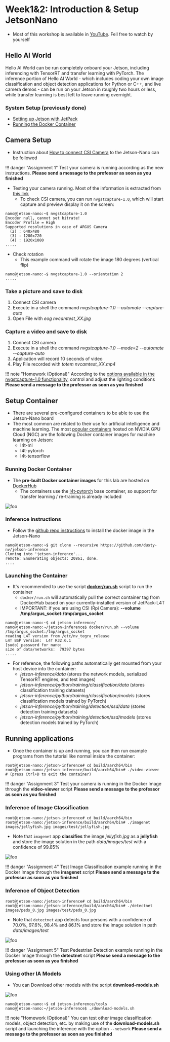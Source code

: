 # Week1&2: Introduction & Setup JetsonNano
* Most of this workshop is available in [YouTube](https://www.youtube.com/watch?v=QXIwdsyK7Rw&list=PL5B692fm6--uQRRDTPsJDp4o0xbzkoyf8&index=10). Fell free to watch by yourself

## Hello AI World
Hello AI World can be run completely onboard your Jetson, including inferencing with TensorRT and transfer learning with PyTorch.  The inference portion of Hello AI World - which includes coding your own image classification and object detection applications for Python or C++, and live camera demos - can be run on your Jetson in roughly two hours or less, while transfer learning is best left to leave running overnight.

### System Setup (previously done)

* [Setting up Jetson with JetPack](https://developer.nvidia.com/embedded/learn/get-started-jetson-nano-devkit#setup)
* [Running the Docker Container](https://github.com/dusty-nv/jetson-inference/blob/master/docs/aux-docker.md)

## Camera Setup
* Instruction about [How to connect CSI Camera](https://developer.nvidia.com/embedded/learn/get-started-jetson-nano-devkit#setup) to the Jetson-Nano can be followed 

!!! danger "Assignment 1"
	Test your camera is running according as the new instructions.
**Please send a message to the professor as soon as you finished**

* Testing your camera running. Most of the information is extracted from [this link](https://developer.nvidia.com/embedded/learn/tutorials/first-picture-csi-usb-camera)
    * To check CSI camera, you can run ```nvgstcapture-1.0```, which will start capture and preview display it on the screen:

```shell
nano@jetson-nano:~$ nvgstcapture-1.0 
Encoder null, cannot set bitrate!
Encoder Profile = High
Supported resolutions in case of ARGUS Camera
  (2) : 640x480
  (3) : 1280x720
  (4) : 1920x1080
.....
```


* Check rotation 
   * This example command will rotate the image 180 degrees (vertical flip)

```shell
nano@jetson-nano:~$ nvgstcapture-1.0 --orientation 2
.....
```

### Take a picture and save to disk
1. Connect CSI camera
2. Execute in a shell the command *nvgstcapture-1.0 --automate --capture-auto*
3. Open File with *eog nvcamtest_XX.jpg*

### Capture a video and save to disk
1. Connect CSI camera
2. Execute in a shell the command *nvgstcapture-1.0 --mode=2 --automate --capture-auto*
3. Application will record 10 seconds of video
6. Play File recorded with *totem nvcamtest_XX.mp4*

!!! note "Homework (Optional)"
	According to the [options available in the nvgstcapture-1.0 functionality](https://docs.nvidia.com/jetson/l4t/index.html#page/Tegra%20Linux%20Driver%20Package%20Development%20Guide/accelerated_gstreamer.html#wwpID0E0UC0HA), control and adjust the lighting conditions
**Please send a message to the professor as soon as you finished**

## Setup Container
* There are several pre-configured containers to be able to use the Jetson-Nano board
* The most common are related to their use for artificial intelligence and machine learning. The most [popular containers](https://github.com/dusty-nv/jetson-containers) hosted on NVIDIA GPU Cloud (NGC) are the following Docker container images for machine learning on Jetson:
    * l4t-ml
    * l4t-pytorch
    * l4t-tensorflow

### Running Docker Container
* The **pre-built Docker container images** for this lab are hosted on [DockerHub](https://hub.docker.com/r/dustynv/jetson-inference/tags)
    * The containers use the [l4t-pytorch](https://ngc.nvidia.com/catalog/containers/nvidia:l4t-pytorch) base container, so support for transfer learning / re-training is already included

![foo](figures/helloAIworld.jpg)


### Inference instructions
* Follow the [github repo instructions](https://github.com/dusty-nv/jetson-inference/blob/master/docs/aux-docker.md) to install the docker image in the Jetson-Nano

```shell
nano@jetson-nano:~$ git clone --recursive https://github.com/dusty-nv/jetson-inference
Cloning into 'jetson-inference'...
remote: Enumerating objects: 20861, done.
....
```

### Launching the Container
*  It's recommended to use the script [**docker/run.sh**](https://github.com/dusty-nv/jetson-inference/blob/master/docker/run.sh) script to run the container
    * ```docker/run.sh``` will automatically pull the correct container tag from DockerHub based on your currently-installed version of JetPack-L4T
    * IMPORTANT: if you are using CSI (Rpi Camera): **--volume /tmp/argus_socket:/tmp/argus_socket**

```shell
nano@jetson-nano:~$ cd jetson-inference/
nano@jetson-nano:~/jetson-inference$ docker/run.sh --volume /tmp/argus_socket:/tmp/argus_socket
reading L4T version from /etc/nv_tegra_release
L4T BSP Version:  L4T R32.6.1
[sudo] password for nano: 
size of data/networks:  79397 bytes
.....
```

* For reference, the following paths automatically get mounted from your host device into the container:
    * *jetson-inference/data* (stores the network models, serialized TensorRT engines, and test images)
    * *jetson-inference/python/training/classification/data* (stores classification training datasets)
    * *jetson-inference/python/training/classification/models* (stores classification models trained by PyTorch)
    * *jetson-inference/python/training/detection/ssd/data* (stores detection training datasets)
    * *jetson-inference/python/training/detection/ssd/models* (stores detection models trained by PyTorch)

## Running applications
* Once the container is up and running, you can then run example programs from the tutorial like normal inside the container:

```shell
root@jetson-nano:/jetson-inference# cd build/aarch64/bin
root@jetson-nano:/jetson-inference/build/aarch64/bin# ./video-viewer
# (press Ctrl+D to exit the container)
```

!!! danger "Assignment 3"
	Test your camera is running in the Docker Image through the **video-viewer** script
**Please send a message to the professor as soon as you finished**

### Inference of Image Classification
```shell
root@jetson-nano:/jetson-inference# cd build/aarch64/bin
root@jetson-nano:/jetson-inference/build/aarch64/bin# ./imagenet images/jellyfish.jpg images/test/jellyfish.jpg
```
* Note that ```imagenet``` app **classifies** the image *jellyfish.jpg* as a **jellyfish** and store the image solution in the path *data/images/test* with a confidence of 99.85%

![foo](figures/jellyfish.jpg)

!!! danger "Assignment 4"
	Test Image Classification example running in the Docker Image through the **imagenet** script
**Please send a message to the professor as soon as you finished**

### Inference of Object Detection
```shell
root@jetson-nano:/jetson-inference# cd build/aarch64/bin
root@jetson-nano:/jetson-inference/build/aarch64/bin# ./detectnet images/peds_0.jpg images/test/peds_0.jpg
```
* Note that ```detectnet``` app detects four persons with a confidence of 70.0%, 97.6%, 98.4% and 86.1% and store the image solution in path *data/images/test*


![foo](figures/peds_0.jpg)

!!! danger "Assignment 5"
	Test Pedestrian Detection example running in the Docker Image through the **detectnet** script
**Please send a message to the professor as soon as you finished**

### Using other IA Models
* You can Download other models with the script **download-models.sh**

![foo](figures/models-download.png)

```shell
nano@jetson-nano:~$ cd jetson-inference/tools
nano@jetson-nano:~/jetson-inference$ ./download-models.sh
```


!!! note "Homework (Optional)"
	You can test other image classification models, object detection, etc. by making use of the **download-models.sh** script and launching the inference with the option ```--network```
**Please send a message to the professor as soon as you finished**
